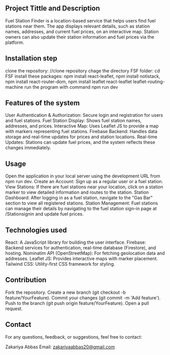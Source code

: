 ## Project Tittle and Description
Fuel Station Finder is a location-based service that helps users find fuel stations near them. The app displays relevant details, such as station names, addresses, and current fuel prices, on an interactive map. Station owners can also update their station information and fuel prices via the platform.


## Installation step
clone the repository: //clone repository
chage the directory FSF folder: cd FSF
install these packages: npm install react-leaflet, npm install notistack, npm install react-router-dom, npm install leaflet react-leaflet leaflet-routing-machine
run the program with command npm run dev

## Features of the system
User Authentication & Authorization: Secure login and registration for users and fuel stations.
Fuel Station Display: Shows fuel station names, addresses, and prices.
Interactive Map: Uses Leaflet JS to provide a map with markers representing fuel stations.
Firebase Backend: Handles data storage and real-time updates for prices and station locations.
Real-time Updates: Stations can update fuel prices, and the system reflects these changes immediately.

## Usage
Open the application in your local server using the development URL from npm run dev.
Create an Account: Sign up as a regular user or a fuel station.
View Stations: If there are fuel stations near your location, click on a station marker to view detailed information and routes to the station.
Station Dashboard: After logging in as a fuel station, navigate to the "Gas Bar" section to view all registered stations.
Station Management: Fuel stations can manage their details by navigating to the fuel station sign-in page at /Stationsignin and update fuel prices.

## Technologies used 
React: A JavaScript library for building the user interface.
Firebase: Backend services for authentication, real-time database (Firestore), and hosting.
Nominatim API (OpenStreetMap): For fetching geolocation data and addresses.
Leaflet JS: Provides interactive maps with marker placement.
Tailwind CSS: Utility-first CSS framework for styling.

## Contribution



Fork the repository.
Create a new branch (git checkout -b feature/YourFeature).
Commit your changes (git commit -m 'Add feature').
Push to the branch (git push origin feature/YourFeature).
Open a pull request.


## Contact
For any questions, feedback, or suggestions, feel free to contact:

Zakariya Abbas
Email: zakariyaabbas20@gmail.com


